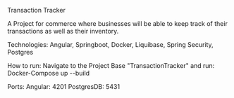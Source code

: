 Transaction Tracker

A Project for commerce where businesses will be able to keep track of their transactions
 as well as their inventory.

Technologies: Angular, Springboot, Docker, Liquibase, Spring Security, Postgres

How to run:
Navigate to the Project Base "TransactionTracker" and run: Docker-Compose up --build

Ports:
    Angular: 4201
    PostgresDB: 5431

